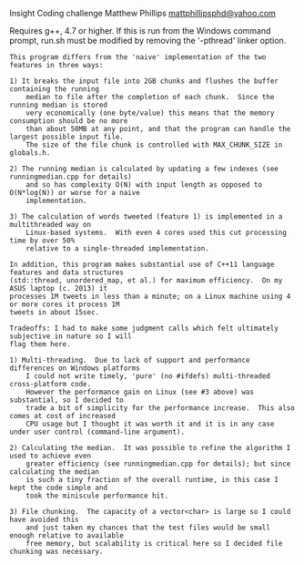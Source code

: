 Insight Coding challenge
Matthew Phillips
mattphillipsphd@yahoo.com

Requires g++, 4.7 or higher.  If this is run from the Windows command prompt, run.sh must be modified
by removing the '-pthread' linker option.

	This program differs from the 'naive' implementation of the two features in three ways:
	
	1) It breaks the input file into 2GB chunks and flushes the buffer containing the running
		median to file after the completion of each chunk.  Since the running median is stored
		very economically (one byte/value) this means that the memory consumption should be no more
		than about 50MB at any point, and that the program can handle the largest possible input file.
		The size of the file chunk is controlled with MAX_CHUNK_SIZE in globals.h.
		
	2) The running median is calculated by updating a few indexes (see runningmedian.cpp for details)
		and so has complexity O(N) with input length as opposed to O(N*log(N)) or worse for a naive 
		implementation.
		
	3) The calculation of words tweeted (feature 1) is implemented in a multithreaded way on
		Linux-based systems.  With even 4 cores used this cut processing time by over 50% 
		relative to a single-threaded implementation.
		
	In addition, this program makes substantial use of C++11 language features and data structures
	(std::thread, unordered_map, et al.) for maximum efficiency.  On my ASUS laptop (c. 2013) it
	processes 1M tweets in less than a minute; on a Linux machine using 4 or more cores it process 1M
	tweets in about 15sec.

	Tradeoffs: I had to make some judgment calls which felt ultimately subjective in nature so I will
	flag them here.
	
	1) Multi-threading.  Due to lack of support and performance differences on Windows platforms 
		I could not write timely, 'pure' (no #ifdefs) multi-threaded cross-platform code.
		However the performance gain on Linux (see #3 above) was substantial, so I decided to
		trade a bit of simplicity for the performance increase.  This also comes at cost of increased
		CPU usage but I thought it was worth it and it is in any case under user control (command-line argument).
		
	2) Calculating the median.  It was possible to refine the algorithm I used to achieve even
		greater efficiency (see runningmedian.cpp for details); but since calculating the median
		is such a tiny fraction of the overall runtime, in this case I kept the code simple and
		took the miniscule performance hit.
		
	3) File chunking.  The capacity of a vector<char> is large so I could have avoided this
		and just taken my chances that the test files would be small enough relative to available
		free memory, but scalability is critical here so I decided file chunking was necessary.